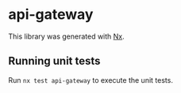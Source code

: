 # api-gateway

This library was generated with [Nx](https://nx.dev).

## Running unit tests

Run `nx test api-gateway` to execute the unit tests.
